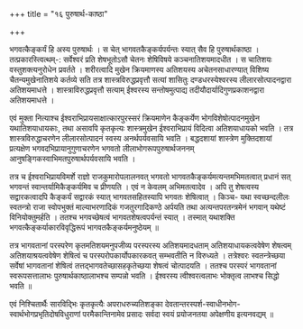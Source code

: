 +++
title = "१६ पुरुषार्थ-काष्ठा"

+++

भगवत्कैङ्कर्यं हि अस्य पुरुषार्थः । स चेत् भागवतकैङ्कर्यपर्यन्तः स्यात् सैव हि पुरुषार्थकाष्ठा । तत्प्रकारस्त्वित्थम्-: सर्वेश्वरं प्रति शेषभूतोऽसौ चेतनः शेषिविषये कञ्चनातिशयमादधीत । स चातिशयः वस्तुशक्त्यनुरोधेन प्रवर्तते । शरीरत्वादि मुखेन क्रियमाणस्य अतिशयस्य अचेतनसाधारण्यात् विशिष्य चैतन्यमुखेनातिशये कर्तव्ये सति तत्र शास्त्रविरुद्धप्रवृत्तौ सत्यां शासितुः दण्डधरस्येश्वरस्य लीलारसोत्पादनद्वारा अतिशयमाधत्ते । शास्त्राविरुद्धप्रवृत्तौ सत्याम् ईश्वरस्य सन्तोषमुत्पाद्य तदीयौदार्यादिगुणप्रकाशनद्वारा अतिशयमाधत्ते ।



एवं मुक्ता नित्याश्च ईश्वराभिप्रायसाक्षात्कारपुरस्सरं क्रियमाणेन कैङ्कर्येण भोगविशेषोत्पादनमुखेन यथातिशयाधायकाः, तथा असावपि कृतकृत्यः शास्त्रमुखेन ईश्वराभिप्रायं विदित्वा अतिशयाधायको भवति । तत्र शास्त्रविरुद्धाचरणेन लीलारसोत्पादनं स्वस्य अनर्थपर्यवसायि भवति । बद्धदशायां शास्त्रेण मुक्तिदशायां प्रत्यक्षेण भगवदभिप्रायानुगुणाचरणेन भगवतो लीलाभोगरूपपुरुषार्थजननम् आनुषङ्गिकस्वाभिमतपुरुषार्थपर्यवसायि भवति ।

तत्र च ईश्वराभिप्रायविमर्शे राज्ञो राजकुमारोपलालनवत् भगवतो भागवतकैङ्कर्यमत्यन्तमभिमतत्वात् प्रधानं सत् भगवन्तं स्वान्तर्यामिकैङ्कर्यमिव च प्रीणयति । एवं न केवलम् अभिमतत्वादेव । अपि तु शेषत्वस्य सद्वारकत्वादपि कैङ्कर्यं सद्वारकं स्यात् भागवतसहितस्यापि भगवतः शेषित्वात् । किञ्च- यथा स्वच्छन्दलीलः स्वतन्त्रो राजा स्वोपभुक्तं माल्याभरणादिकं गजतुरगादिकण्ठे अर्पयति तथा अत्यन्तपरतन्त्रमेनं भगवान् यथेष्टं विनियोक्तुमर्हति । ततश्च भगवच्छेषत्वं भागवतशेषत्वपर्यन्तं स्यात् । तस्मात् यथाशक्ति भगवत्कैङ्कर्याकारविवृद्धिरूपं भागवतकैङ्कर्यमनुष्ठेयम् ॥

तत्र भागवतानां परस्परेण कृतमतिशयमनुपजीव्य परस्परस्य अतिशयमादधताम् अतिशयाधायकत्ववेषेण शेषत्वम् अतिशयाश्रयत्ववेषेण शेषित्वं च परस्परोपकार्योपकारकवत् सम्भवतीति न विरुध्यते । तत्रेश्वरः स्वतन्त्रेच्छया सर्वेषां भागवतानां शेषित्वं तत्तद्भागवतेच्छासहकृतेच्छया शेषत्वं चोत्पादयति । ततश्च परस्परं भागवतानां स्वरूपसत्तालाभः पुरुषार्थकाष्ठालाभश्च सम्पन्नो भवति । ईश्वरस्य त्वीश्वरत्वलाभः भोक्तृत्व लाभश्च सिद्धो भवति ॥

एवं निश्चितार्थैः सारविद्भिः कृतकृत्यैः अपराधरुच्यतिशङ्का देवतान्तरस्पर्श-स्वाधीनभोग-स्वार्थभोगप्रभृतिदोषविधुराणां परमैकान्तिनामेव प्रसादः सर्वदा स्वयं प्रयोजनतया अपेक्षणीय इत्यनवद्यम् ॥

